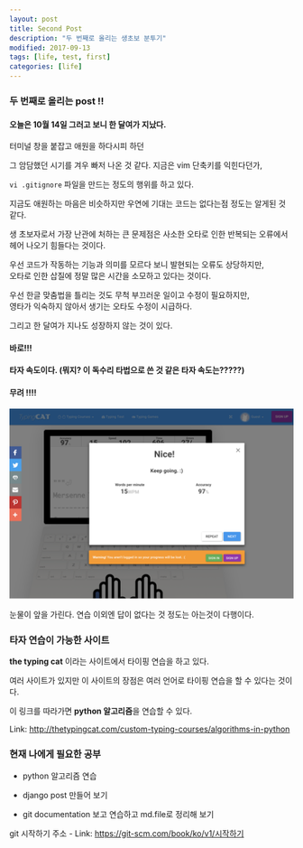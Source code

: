 ```yaml
---
layout: post
title: Second Post
description: "두 번째로 올리는 생초보 분투기"
modified: 2017-09-13
tags: [life, test, first]
categories: [life]
---
```



### 두 번째로 올리는 post !! 

#### 오늘은 10월 14일 그러고 보니 한 달여가 지났다.
 
 
터미널 창을 붙잡고 애원을 하다시피 하던 

그 암담했던 시기를 겨우 빠저 나온 것 같다. 지금은 vim 단축키를 익힌다던가, 

`vi .gitignore` 파일을 만드는 정도의 행위를 하고 있다. 
  


지금도 애원하는 마음은 비슷하지만 우연에 기대는 코드는 없다는점 정도는 알게된 것 같다. 

생 초보자로서 가장 난관에 처하는 큰 문제점은 사소한 오타로 인한 반복되는 오류에서 헤어 나오기 힘들다는 것이다. 

우선 코드가 작동하는 기능과 의미를 모르다 보니 발현되는 오류도 상당하지만,  
오타로 인한 삽질에 정말 많은 시간을 소모하고 있다는 것이다.

우선 한글 맞춤법을 틀리는 것도 무척 부끄러운 일이고 수정이 필요하지만,  
영타가 익숙하지 않아서 생기는 오타도 수정이 시급하다.



그리고 한 달여가 지나도 성장하지 않는 것이 있다. 



#### 바로!!! 

#### 타자 속도이다. (뭐지? 이 독수리 타법으로 쓴 것 같은 타자 속도는?????) 

#### 무려 !!!!

![](../images/life-images/typing_site.png)


눈물이 앞을 가린다. 연습 이외엔 답이 없다는 것 정도는 아는것이 다행이다.



### 타자 연습이 가능한 사이트 

**the typing cat** 이라는 사이트에서 타이핑 연습을 하고 있다. 

여러 사이트가 있지만 이 사이트의 장점은 여러 언어로 타이핑 연습을 할 수 있다는 것이다. 

이 링크를 따라가면 **python 알고리즘**을 연습할 수 있다. 

Link: <http://thetypingcat.com/custom-typing-courses/algorithms-in-python>


### 현재 나에게 필요한 공부 

- python 알고리즘 연습

- django post 만들어 보기 

- git documentation 보고 연습하고 md.file로 정리해 보기 

git 시작하기 주소 - Link: <https://git-scm.com/book/ko/v1/시작하기>






